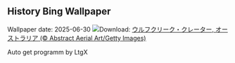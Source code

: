 ## History Bing Wallpaper
Wallpaper date: 2025-06-30
![](https://www.bing.com/th?id=OHR.WolfeCrater_JA-JP6958421820_UHD.jpg&w=1000)Download: [ウルフクリーク・クレーター, オーストラリア (© Abstract Aerial Art/Getty Images)](https://www.bing.com/th?id=OHR.WolfeCrater_JA-JP6958421820_UHD.jpg)

Auto get programm by LtgX
